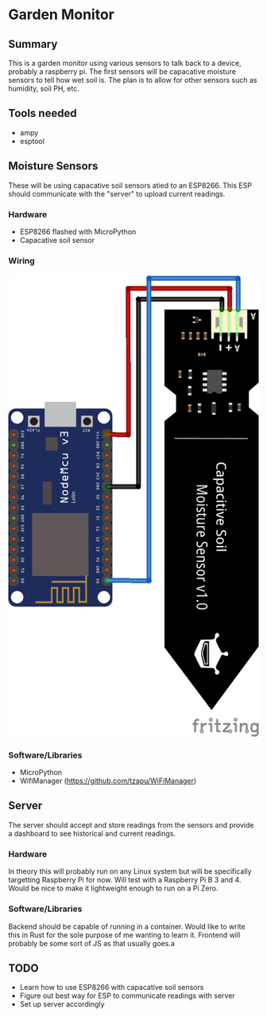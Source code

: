 # Garden Monitor

## Summary
This is a garden monitor using various sensors to talk back to a device, probably a raspberry pi. The first sensors will be capacative moisture sensors to tell how wet soil is. The plan is to allow for other sensors such as humidity, soil PH, etc. 

## Tools needed
  - ampy
  - esptool
  
## Moisture Sensors
These will be using capacative soil sensors atied to an ESP8266. This ESP should communicate with the "server" to upload current readings.

### Hardware
 - ESP8266 flashed with MicroPython
 - Capacative soil sensor

### Wiring
![Wiring Diagram](Soil-Moisture-Sensor-ESP8266-NodeMCU_Steckplatine.png "ESP8266 Wiring")

### Software/Libraries
 - MicroPython
 - WifiManager (https://github.com/tzapu/WiFiManager)

## Server
The server should accept and store readings from the sensors and provide a dashboard to see historical and current readings. 

### Hardware
In theory this will probably run on any Linux system but will be specifically targetting Raspberry Pi for now. Will test with a Raspberry Pi B 3 and 4. Would be nice to make it lightweight enough to run on a Pi Zero.

### Software/Libraries
Backend should be capable of running in a container. Would like to write this in Rust for the sole purpose of me wanting to learn it. 
Frontend will probably be some sort of JS as that usually goes.a

## TODO
 - Learn how to use ESP8266 with capacative soil sensors
 - Figure out best way for ESP to communicate readings with server
 - Set up server accordingly